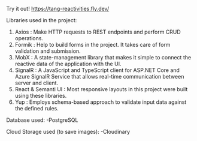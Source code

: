 Try it out!
https://tang-reactivities.fly.dev/

Libraries used in the project:
1. Axios : Make HTTP requests to REST endpoints and perform CRUD operations.
2. Formik : Help to build forms in the project. It takes care of form validation and submission.
3. MobX : A state-management library that makes it simple to connect the reactive data of the application with the UI.
4. SignalR : A JavaScript and TypeScript client for ASP.NET Core and Azure SignalR Service that allows real-time communication between server and client.
5. React & Semanti UI : Most responsive layouts in this project were built using these libraries.
6. Yup : Employs schema-based approach to validate input data against the defined rules.

Database used:
-PostgreSQL

Cloud Storage used (to save images):
-Cloudinary
